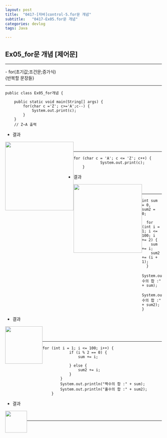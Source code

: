 ```yaml
---
layout: post
title:  "0417-[자바]control-5.for문 개념"
subtitle:   "0417-Ex05.for문 개념"
categories: devlog
tags: Java

---
```

## Ex05_for문 개념 [제어문]
---
<p>
- for(초기값;조건문;증가식) <br>
	{반복할 문장들}<br>
</p>

---

~~~
public class Ex05_for개념 {

	public static void main(String[] args) {
		for(char c ='Z'; c>='A';c--) {
			System.out.print(c);
		}
	}
	// Z~A 출력
~~~

- 결과

<img style="float: left;" src="https://user-images.githubusercontent.com/49095304/58371570-6aa63e80-7f4d-11e9-909b-2503b8fef8ee.JPG" width="220"><br>

---

~~~
for (char c = 'A'; c <= 'Z'; c++) {
			System.out.print(c);
	}

~~~
- 결과

<img style="float: left;" src="https://user-images.githubusercontent.com/49095304/58371643-ee602b00-7f4d-11e9-8024-e79b55c71f63.JPG" width="220"><br>

---

~~~
int sum = 0, sum2 = 0;

  for (int i = 1; i <= 100; i += 2) {
    sum += i;
    sum2 += (i + 1);
  }
  System.out.println("짝수의 합 :" + sum);
  System.out.println("홀수의 합 :" + sum2);
}
~~~
- 결과

<img style="float: left;" src="https://user-images.githubusercontent.com/49095304/58371681-5747a300-7f4e-11e9-912d-6057cbb52daa.JPG" width="120"><br><br>

---
~~~
for (int i = 1; i <= 100; i++) {
			if (i % 2 == 0) {
				sum += i;

			} else {
				sum2 += i;
			}
		}
		System.out.println("짝수의 합 :" + sum);
		System.out.println("홀수의 합 :" + sum2);
	}
~~~
- 결과

<img style="float: left;" src="https://user-images.githubusercontent.com/49095304/58371722-c624fc00-7f4e-11e9-9cee-1a49a3bd239b.JPG" width="70"><br>

---
